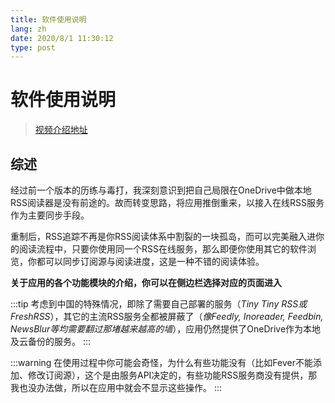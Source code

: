 ```yaml
---
title: 软件使用说明
lang: zh
date: 2020/8/1 11:30:12
type: post
---
```


# 软件使用说明

> [视频介绍地址](https://www.bilibili.com/video/av51859853)

## 综述

经过前一个版本的历练与毒打，我深刻意识到把自己局限在OneDrive中做本地RSS阅读器是没有前途的。故而转变思路，将应用推倒重来，以接入在线RSS服务作为主要同步手段。

重制后，RSS追踪不再是你RSS阅读体系中割裂的一块孤岛，而可以完美融入进你的阅读流程中，只要你使用同一个RSS在线服务，那么即便你使用其它的软件浏览，你都可以同步订阅源与阅读进度，这是一种不错的阅读体验。

**关于应用的各个功能模块的介绍，你可以在侧边栏选择对应的页面进入**

:::tip
考虑到中国的特殊情况，即除了需要自己部署的服务（*Tiny Tiny RSS或FreshRSS*），其它的主流RSS服务全都被屏蔽了（*像Feedly, Inoreader, Feedbin, NewsBlur等均需要翻过那堵越来越高的墙*），应用仍然提供了OneDrive作为本地及云备份的服务。
:::

:::warning
在使用过程中你可能会奇怪，为什么有些功能没有（比如Fever不能添加、修改订阅源），这个是由服务API决定的，有些功能RSS服务商没有提供，那我也没办法做，所以在应用中就会不显示这些操作。
:::